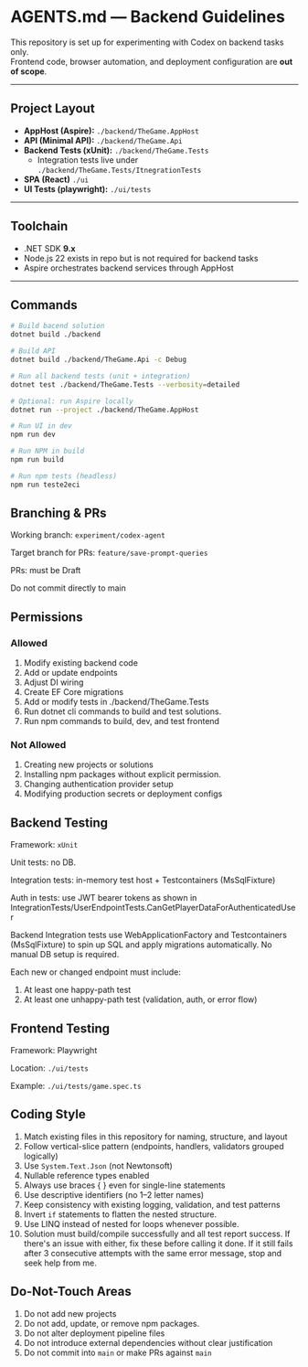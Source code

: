 # AGENTS.md — Backend Guidelines

This repository is set up for experimenting with Codex on backend tasks only.  
Frontend code, browser automation, and deployment configuration are **out of scope**.

---

## Project Layout
- **AppHost (Aspire):** `./backend/TheGame.AppHost`
- **API (Minimal API):** `./backend/TheGame.Api`
- **Backend Tests (xUnit):** `./backend/TheGame.Tests`
  - Integration tests live under `./backend/TheGame.Tests/ItnegrationTests`
- **SPA (React)** `./ui`
- **UI Tests (playwright):** `./ui/tests`

---

## Toolchain
- .NET SDK **9.x**
- Node.js 22 exists in repo but is not required for backend tasks
- Aspire orchestrates backend services through AppHost

---

## Commands
```bash
# Build bacend solution
dotnet build ./backend

# Build API
dotnet build ./backend/TheGame.Api -c Debug

# Run all backend tests (unit + integration)
dotnet test ./backend/TheGame.Tests --verbosity=detailed

# Optional: run Aspire locally
dotnet run --project ./backend/TheGame.AppHost

# Run UI in dev
npm run dev

# Run NPM in build
npm run build

# Run npm tests (headless)
npm run teste2eci
```

## Branching & PRs

Working branch: `experiment/codex-agent`

Target branch for PRs: `feature/save-prompt-queries`

PRs: must be Draft

Do not commit directly to main

## Permissions

### Allowed

1. Modify existing backend code
1. Add or update endpoints
1. Adjust DI wiring
1. Create EF Core migrations
1. Add or modify tests in ./backend/TheGame.Tests
1. Run dotnet cli commands to build and test solutions.
1. Run npm commands to build, dev, and test frontend

### Not Allowed

1. Creating new projects or solutions
1. Installing npm packages without explicit permission.
1. Changing authentication provider setup
1. Modifying production secrets or deployment configs

## Backend Testing

Framework: `xUnit`

Unit tests: no DB.

Integration tests: in-memory test host + Testcontainers (MsSqlFixture)

Auth in tests: use JWT bearer tokens as shown in
IntegrationTests/UserEndpointTests.CanGetPlayerDataForAuthenticatedUser

Backend Integration tests use WebApplicationFactory<TEntryPoint> and Testcontainers (MsSqlFixture) to spin up SQL and apply migrations automatically. No manual DB setup is required.

Each new or changed endpoint must include:

1. At least one happy-path test
1. At least one unhappy-path test (validation, auth, or error flow)

## Frontend Testing

Framework: Playwright

Location: `./ui/tests`

Example: `./ui/tests/game.spec.ts`

## Coding Style

1. Match existing files in this repository for naming, structure, and layout
1. Follow vertical-slice pattern (endpoints, handlers, validators grouped logically)
1. Use `System.Text.Json` (not Newtonsoft)
1. Nullable reference types enabled
1. Always use braces { } even for single-line statements
1. Use descriptive identifiers (no 1–2 letter names)
1. Keep consistency with existing logging, validation, and test patterns
1. Invert `if` statements to flatten the nested structure.
1. Use LINQ instead of nested for loops whenever possible.
1. Solution must build/compile successfully and all test report success. If there's an issue with either, fix these before calling it done. If it still fails after 3 consecutive attempts with the same error message, stop and seek help from me.

## Do-Not-Touch Areas

1. Do not add new projects
1. Do not add, update, or remove npm packages.
1. Do not alter deployment pipeline files
1. Do not introduce external dependencies without clear justification
1. Do not commit into `main` or make PRs against `main`